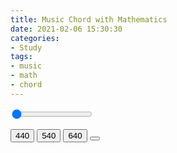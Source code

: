 ```yaml
---
title: Music Chord with Mathematics
date: 2021-02-06 15:30:30
categories:
- Study
tags:
- music
- math
- chord
---
```



<script src="/js/Tone.js"></script>
<script src="/js/chord.js"></script>


<input type="range" value="0" min="0" max="1000" step="100" onChange = "SetValue(this)">



<button id="tone-1" class="button is-secondary" onClick="play(this)">440</button>
<button id="tone-2" class="button is-secondary" onClick="play(this)">540</button>
<button id="tone-3" class="button is-secondary" onClick="play(this)">640</button>
<button id="all" class="button is-primary" onClick="playAll(this)"><i class="fas fa-music"></i></button>


<script>
function SetValue(this)
{
    range_val.value = this.value;
}
</script>
